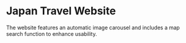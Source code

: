 # Japan Travel Website

The website features an automatic image carousel and includes a map search function to enhance usability.
